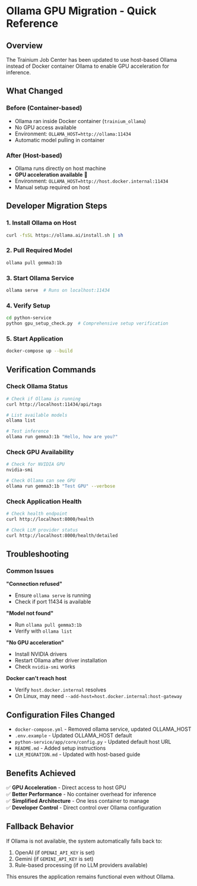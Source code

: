 # Ollama GPU Migration - Quick Reference

## Overview
The Trainium Job Center has been updated to use host-based Ollama instead of Docker container Ollama to enable GPU acceleration for inference.

## What Changed

### Before (Container-based)
- Ollama ran inside Docker container (`trainium_ollama`)
- No GPU access available
- Environment: `OLLAMA_HOST=http://ollama:11434`
- Automatic model pulling in container

### After (Host-based)  
- Ollama runs directly on host machine
- **GPU acceleration available** 🚀
- Environment: `OLLAMA_HOST=http://host.docker.internal:11434`
- Manual setup required on host

## Developer Migration Steps

### 1. Install Ollama on Host
```bash
curl -fsSL https://ollama.ai/install.sh | sh
```

### 2. Pull Required Model
```bash
ollama pull gemma3:1b
```

### 3. Start Ollama Service
```bash
ollama serve  # Runs on localhost:11434
```

### 4. Verify Setup
```bash
cd python-service
python gpu_setup_check.py  # Comprehensive setup verification
```

### 5. Start Application
```bash
docker-compose up --build
```

## Verification Commands

### Check Ollama Status
```bash
# Check if Ollama is running
curl http://localhost:11434/api/tags

# List available models
ollama list

# Test inference
ollama run gemma3:1b "Hello, how are you?"
```

### Check GPU Availability
```bash
# Check for NVIDIA GPU
nvidia-smi

# Check Ollama can see GPU
ollama run gemma3:1b "Test GPU" --verbose
```

### Check Application Health
```bash
# Check health endpoint
curl http://localhost:8000/health

# Check LLM provider status
curl http://localhost:8000/health/detailed
```

## Troubleshooting

### Common Issues

**"Connection refused"**
- Ensure `ollama serve` is running
- Check if port 11434 is available

**"Model not found"**  
- Run `ollama pull gemma3:1b`
- Verify with `ollama list`

**"No GPU acceleration"**
- Install NVIDIA drivers
- Restart Ollama after driver installation
- Check `nvidia-smi` works

**Docker can't reach host**
- Verify `host.docker.internal` resolves
- On Linux, may need `--add-host=host.docker.internal:host-gateway`

## Configuration Files Changed

- `docker-compose.yml` - Removed ollama service, updated OLLAMA_HOST
- `.env.example` - Updated OLLAMA_HOST default
- `python-service/app/core/config.py` - Updated default host URL
- `README.md` - Added setup instructions
- `LLM_MIGRATION.md` - Updated with host-based guide

## Benefits Achieved

✅ **GPU Acceleration** - Direct access to host GPU  
✅ **Better Performance** - No container overhead for inference  
✅ **Simplified Architecture** - One less container to manage  
✅ **Developer Control** - Direct control over Ollama configuration  

## Fallback Behavior

If Ollama is not available, the system automatically falls back to:
1. OpenAI (if `OPENAI_API_KEY` is set)
2. Gemini (if `GEMINI_API_KEY` is set) 
3. Rule-based processing (if no LLM providers available)

This ensures the application remains functional even without Ollama.